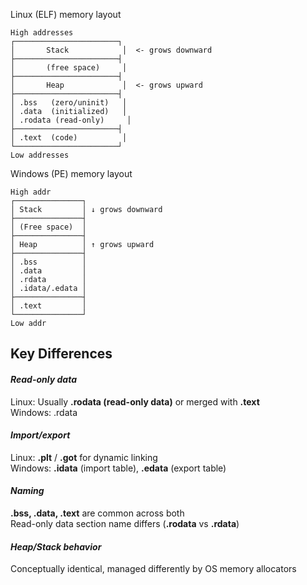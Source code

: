 Linux (ELF) memory layout
```
High addresses  
┌───────────────────────┐  
│       Stack            │  <- grows downward  
├───────────────────────┤  
│       (free space)     │  
├───────────────────────┤  
│       Heap             │  <- grows upward  
├───────────────────────┤  
│ .bss   (zero/uninit)   │  
│ .data  (initialized)   │  
│ .rodata (read-only)     │  
├───────────────────────┤  
│ .text  (code)          │  
└───────────────────────┘  
Low addresses  
```
Windows (PE) memory layout
```
High addr  
┌───────────────┐  
│ Stack         │ ↓ grows downward  
├───────────────┤  
│ (Free space)  │  
├───────────────┤  
│ Heap          │ ↑ grows upward  
├───────────────┤  
│ .bss          │  
│ .data         │  
│ .rdata        │  
│ .idata/.edata │  
├───────────────┤  
│ .text         │  
└───────────────┘  
Low addr  
```
 
## **Key Differences**

#### ***Read-only data***

Linux: Usually **.rodata (read-only data)** or merged with **.text**  
Windows: .rdata  

#### ***Import/export***
Linux: **.plt** / **.got** for dynamic linking  
Windows: **.idata** (import table), **.edata** (export table)  

#### ***Naming***

**.bss, .data, .text** are common across both  
Read-only data section name differs (**.rodata** vs **.rdata**)  

#### ***Heap/Stack behavior***

Conceptually identical, managed differently by OS memory allocators  
